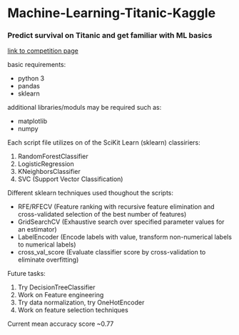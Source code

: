 # Machine-Learning-Titanic-Kaggle
### Predict survival on Titanic and get familiar with ML basics
[link to competition page](https://www.kaggle.com/c/titanic)

basic requirements:
- python 3
- pandas
- sklearn

additional libraries/moduls may be required such as:
* matplotlib
* numpy

Each script file utilizes on of the SciKit Learn (sklearn) classiriers: 
1. RandomForestClassifier
2. LogisticRegression
3. KNeighborsClassifier
4. SVC (Support Vector Classification)

Different sklearn techniques used thoughout the scripts:
* RFE/RFECV (Feature ranking with recursive feature elimination and cross-validated selection of the best number of features)
* GridSearchCV (Exhaustive search over specified parameter values for an estimator)
* LabelEncoder (Encode labels with value, transform non-numerical labels to numerical labels)
* cross_val_score (Evaluate classifier score by cross-validation to eliminate overfitting)

Future tasks:
1. Try DecisionTreeClassifier
2. Work on Feature engineering
3. Try data normalization, try OneHotEncoder
4. Work on feature selection techniques

Current mean accuracy score ~0.77
